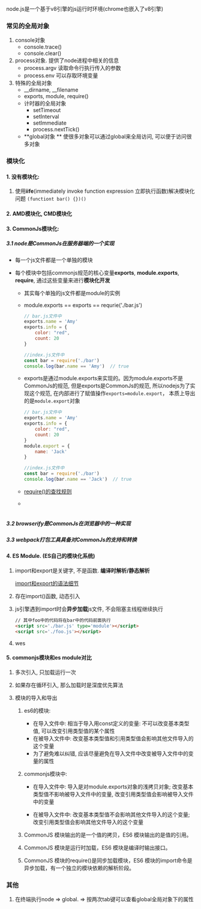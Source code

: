 node.js是一个基于v8引擎的js运行时环境(chrome也嵌入了v8引擎)



### 常见的全局对象

1. console对象
   - console.trace()
   - console.clear()
2. process对象. 提供了node进程中相关的信息
   - process.argv 读取命令行执行传入的参数
   - process.env 可以存取环境变量
3. 特殊的全局对象
   - __dirname,  \_\_filename
   - exports, module, require()
   - 计时器的全局对象
     - setTimeout
     - setInterval
     - setImmediate
     - process.nextTick()
   -  **global对象 ** 使很多对象可以通过global来全局访问,  可以便于访问很多对象

### 模块化

#### 1. 没有模块化: 

1. 使用**iife**(immediately invoke function expression 立即执行函数)解决模块化问题 `(functiont bar() {})()`

#### 2. AMD模块化, CMD模块化

#### 3. CommonJs模块化: 

##### 3.1 node是CommonJs在服务器端的一个实现 

- 每一个js文件都是一个单独的模块

- 每个模块中包括commonjs规范的核心变量**exports**, **module.exports**, **require**, 通过这些变量来进行**模块化开发**

  - 其实每个单独的js文件都是module的实例

  - module.exports == exports == requrie('./bar.js')

    ```javascript
    // bar.js文件中
    exports.name = 'Amy'
    exports.info = {
    	color: "red",
    	count: 20
    }
    
    //index.js文件中
    const bar = require('./bar')
    console.log(bar.name == 'Amy')  // true	
    ```

  - exports是通过module.exports来实现的。因为module.exports不是CommonJs的规范, 但是exports是CommonJs的规范, 所以nodejs为了实现这个规范, 在内部进行了赋值操作`exports=module.export`， 本质上导出的是`module.export`对象

    ```javascript
    // bar.js文件中
    exports.name = 'Amy'
    exports.info = {
    	color: "red",
    	count: 20
    }
    module.export = {
    	name: 'Jack'
    }
    
    //index.js文件中
    const bar = require('./bar')
    console.log(bar.name == 'Jack')  // true
    ```
    
    
    
  - [require()的查找规则](https://nodejs.org/docs/latest/api/modules.html#all-together)
  
  - 
  
    ```javascript
    
    ```

##### 3.2 browserify是CommonJs在浏览器中的一种实现

#####  3.3 webpack打包工具具备对CommonJs的支持和转换

#### 4. ES Module. (ES自己的模块化系统)

 1. import和export是关键字, 不是函数. **编译时解析/静态解析**

    [import和export的语法细节](https://es6.ruanyifeng.com/#docs/module#%E6%A6%82%E8%BF%B0)

 2. 存在import()函数, 动态引入

 3. js引擎遇到import时会**异步加载**js文件, 不会阻塞主线程继续执行

    ```html
    // 其中foo中的代码将在bar中的代码前面执行
    <script src='./bar.js' type='module'></script>
    <script src='./foo.js'></script>
    
    ```

 4. wes



#### 5. commonjs模块和es module对比

1. 多次引入, 只加载运行一次
2. 如果存在循环引入, 那么加载时是深度优先算法

3. 模块的导入和导出

   1. es6的模块:
      - 在导入文件中: 相当于导入用const定义的变量: 不可以改变基本类型值, 可以改变引用类型值的某个属性
      -  在被导入文件中: 改变基本类型值和引用类型值会影响其他文件导入的这个变量
      - 为了避免难以纠错, 应该尽量避免在导入文件中改变被导入文件中的变量的属性

   2. commonjs模块中:

      -  在导入文件中: 导入是对module.exports对象的浅拷贝对象; 改变基本类型值不影响被导入文件中的变量, 改变引用类型值会影响被导入文件中的变量

      - 在被导入文件中: 改变基本类型值不会影响其他文件导入的这个变量; 改变引用类型值会影响其他文件导入的这个变量

   3. CommonJS 模块输出的是一个值的拷贝，ES6 模块输出的是值的引用。
   4. CommonJS 模块是运行时加载，ES6 模块是编译时输出接口。
   5. CommonJS 模块的require()是同步加载模块，ES6 模块的import命令是异步加载，有一个独立的模块依赖的解析阶段。





### 其他

1. 在终端执行node => global. => 按两次tab键可以查看global全局对象下的属性
